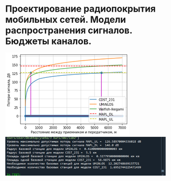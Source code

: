 # Проектирование радиопокрытия мобильных сетей.  Модели распространения сигналов. Бюджеты каналов. 


<img src = "photo/Figure 2023-10-26 034455.png">


<img src = "photo/2023-10-26_04-26-55.png">